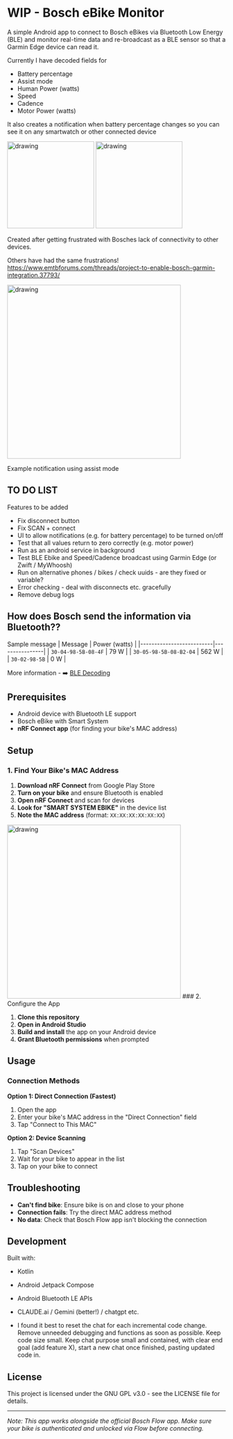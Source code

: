 # WIP - Bosch eBike Monitor

A simple Android app to connect to Bosch eBikes via Bluetooth Low Energy (BLE) and monitor real-time data and re-broadcast as a BLE sensor so that a Garmin Edge device can read it. 

Currently I have decoded fields for
- Battery percentage
- Assist mode
- Human Power (watts)
- Speed
- Cadence
- Motor Power (watts)

It also creates a notification when battery percentage changes so you can see it on any smartwatch or other connected device

<img src="images\ebikeMonitorScreenshot.jpg" alt="drawing" width="200"/> <img src="images\FlowScreenshot.jpg" alt="drawing" width="200"/>


Created after getting frustrated with Bosches lack of connectivity to other devices.

Others have had the same frustrations!
https://www.emtbforums.com/threads/project-to-enable-bosch-garmin-integration.37793/

<img src="images\notification.jpg" alt="drawing" width="400"/>

Example notification using assist mode

## TO DO LIST

Features to be added
- Fix disconnect button
- Fix SCAN + connect 
- UI to allow notifications (e.g. for battery percentage) to be turned on/off
- Test that all values return to zero correctly (e.g. motor power)
- Run as an android service in background
- Test BLE Ebike and Speed/Cadence broadcast using Garmin Edge (or Zwift / MyWhoosh)
- Run on alternative phones / bikes / check uuids - are they fixed or variable? 
- Error checking - deal with disconnects etc. gracefully
- Remove debug logs

## How does Bosch send the information via Bluetooth??

Sample message
| Message                  | Power (watts) |
|--------------------------|----------------|
| `30-04-98-5B-08-4F`      | 79 W           |
| `30-05-98-5B-08-B2-04`   | 562 W          |
| `30-02-98-5B`            | 0 W            |

More information - ➡️ [BLE Decoding](BLEdata.md)

## Prerequisites

- Android device with Bluetooth LE support
- Bosch eBike with Smart System
- **nRF Connect app** (for finding your bike's MAC address)

## Setup

### 1. Find Your Bike's MAC Address

1. **Download nRF Connect** from Google Play Store
2. **Turn on your bike** and ensure Bluetooth is enabled
3. **Open nRF Connect** and scan for devices
4. **Look for "SMART SYSTEM EBIKE"** in the device list
5. **Note the MAC address** (format: `XX:XX:XX:XX:XX:XX`)
<img src="images\nrf.jpg" alt="drawing" width="400"/>
### 2. Configure the App

1. **Clone this repository**
2. **Open in Android Studio**
3. **Build and install** the app on your Android device
4. **Grant Bluetooth permissions** when prompted

## Usage

### Connection Methods

**Option 1: Direct Connection (Fastest)**
1. Open the app
2. Enter your bike's MAC address in the "Direct Connection" field
3. Tap "Connect to This MAC"

**Option 2: Device Scanning**
1. Tap "Scan Devices"
2. Wait for your bike to appear in the list
3. Tap on your bike to connect

## Troubleshooting

- **Can't find bike**: Ensure bike is on and close to your phone
- **Connection fails**: Try the direct MAC address method
- **No data**: Check that Bosch Flow app isn't blocking the connection

## Development

Built with:
- Kotlin
- Android Jetpack Compose
- Android Bluetooth LE APIs

- CLAUDE.ai / Gemini (better!) / chatgpt etc.
- I found it best to reset the chat for each incremental code change. Remove unneeded debugging and functions as soon as possible. Keep code size small. Keep chat purpose small and contained, with clear end goal (add feature X), start a new chat once finished, pasting updated code in. 

## License
This project is licensed under the GNU GPL v3.0 - see the LICENSE file for details.

---

*Note: This app works alongside the official Bosch Flow app. Make sure your bike is authenticated and unlocked via Flow before connecting.*
